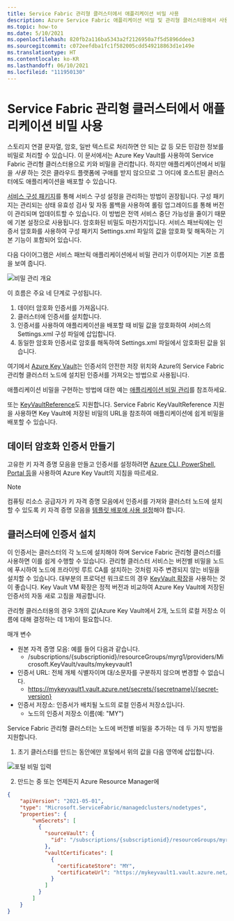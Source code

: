 ```yaml
---
title: Service Fabric 관리형 클러스터에서 애플리케이션 비밀 사용
description: Azure Service Fabric 애플리케이션 비밀 및 관리형 클러스터용에서 사용하는 데 필요한 정보를 수집하는 방법에 대해 알아봅니다.
ms.topic: how-to
ms.date: 5/10/2021
ms.openlocfilehash: 820fb2a116ba5343a2f2126950a7f5d5896ddee3
ms.sourcegitcommit: c072eefdba1fc1f582005cdd549218863d1e149e
ms.translationtype: HT
ms.contentlocale: ko-KR
ms.lasthandoff: 06/10/2021
ms.locfileid: "111950130"
---
```

# <a name="use-application-secrets-in-service-fabric-managed-clusters"></a>Service Fabric 관리형 클러스터에서 애플리케이션 비밀 사용

스토리지 연결 문자열, 암호, 일반 텍스트로 처리하면 안 되는 값 등 모든 민감한 정보를 비밀로 처리할 수 있습니다. 이 문서에서는 Azure Key Vault를 사용하여 Service Fabric 관리형 클러스터용으로 키와 비밀을 관리합니다. 하지만 애플리케이션에서 비밀을 *사용* 하는 것은 클라우드 플랫폼에 구애를 받지 않으므로 그 어디에 호스트된 클러스터에도 애플리케이션을 배포할 수 있습니다.

[서비스 구성 패키지][config-package]를 통해 서비스 구성 설정을 관리하는 방법이 권장됩니다. 구성 패키지는 관리되는 상태 유효성 검사 및 자동 롤백을 사용하여 롤링 업그레이드를 통해 버전이 관리되며 업데이트할 수 있습니다. 이 방법은 전역 서비스 중단 가능성을 줄이기 때문에 기본 설정으로 사용됩니다. 암호화된 비밀도 마찬가지입니다. 서비스 패브릭에는 인증서 암호화를 사용하여 구성 패키지 Settings.xml 파일의 값을 암호화 및 해독하는 기본 기능이 포함되어 있습니다.

다음 다이어그램은 서비스 패브릭 애플리케이션에서 비밀 관리가 이루어지는 기본 흐름을 보여 줍니다.

![비밀 관리 개요][overview]

이 흐름은 주요 네 단계로 구성됩니다.

1. 데이터 암호화 인증서를 가져옵니다.
2. 클러스터에 인증서를 설치합니다.
3. 인증서를 사용하여 애플리케이션을 배포할 때 비밀 값을 암호화하여 서비스의 Settings.xml 구성 파일에 삽입합니다.
4. 동일한 암호화 인증서로 암호를 해독하여 Settings.xml 파일에서 암호화된 값을 읽습니다. 

여기에서 [Azure Key Vault][key-vault-get-started]는 인증서의 안전한 저장 위치와 Azure의 Service Fabric 관리형 클러스터 노드에 설치된 인증서를 가져오는 방법으로 사용됩니다.

애플리케이션 비밀을 구현하는 방법에 대한 예는 [애플리케이션 비밀 관리](service-fabric-application-secret-management.md)를 참조하세요.

또는 [KeyVaultReference](service-fabric-keyvault-references.md)도 지원합니다. Service Fabric KeyVaultReference 지원을 사용하면 Key Vault에 저장된 비밀의 URL을 참조하여 애플리케이션에 쉽게 비밀을 배포할 수 있습니다.

## <a name="create-a-data-encipherment-certificate"></a>데이터 암호화 인증서 만들기
고유한 키 자격 증명 모음을 만들고 인증서를 설정하려면 [Azure CLI, PowerShell, Portal 등][key-vault-certs]을 사용하여 Azure Key Vault의 지침을 따르세요.

>[!NOTE]
> 컴퓨팅 리소스 공급자가 키 자격 증명 모음에서 인증서를 가져와 클러스터 노드에 설치할 수 있도록 키 자격 증명 모음을 [템플릿 배포에 사용 설정](../key-vault/general/manage-with-cli2.md#bkmk_KVperCLI)해야 합니다.

## <a name="install-the-certificate-in-your-cluster"></a>클러스터에 인증서 설치
이 인증서는 클러스터의 각 노드에 설치해야 하며 Service Fabric 관리형 클러스터를 사용하면 이를 쉽게 수행할 수 있습니다. 관리형 클러스터 서비스는 버전별 비밀을 노드에 푸시하여 노드에 프라이빗 루트 CA를 설치하는 것처럼 자주 변경되지 않는 비밀을 설치할 수 있습니다. 대부분의 프로덕션 워크로드의 경우 [KeyVault 확장][key-vault-windows]을 사용하는 것이 좋습니다. Key Vault VM 확장은 정적 버전과 비교하여 Azure Key Vault에 저장된 인증서의 자동 새로 고침을 제공합니다.

관리형 클러스터용의 경우 3개의 값(Azure Key Vault에서 2개, 노드의 로컬 저장소 이름에 대해 결정하는 데 1개)이 필요합니다.

매개 변수 
* 원본 자격 증명 모음: 예를 들어 다음과 같습니다. 
    * /subscriptions/{subscriptionid}/resourceGroups/myrg1/providers/Microsoft.KeyVault/vaults/mykeyvault1
* 인증서 URL: 전체 개체 식별자이며 대/소문자를 구분하지 않으며 변경할 수 없습니다.
    * https://mykeyvault1.vault.azure.net/secrets/{secretname}/{secret-version}
* 인증서 저장소: 인증서가 배치될 노드의 로컬 인증서 저장소입니다.
    * 노드의 인증서 저장소 이름(예: "MY")

Service Fabric 관리형 클러스터는 노드에 버전별 비밀을 추가하는 데 두 가지 방법을 지원합니다.

1. 초기 클러스터를 만드는 동안에만 포털에서 위의 값을 다음 영역에 삽입합니다.

![포털 비밀 입력][sfmc-secrets]

2. 만드는 중 또는 언제든지 Azure Resource Manager에

```json
{
    "apiVersion": "2021-05-01",
    "type": "Microsoft.ServiceFabric/managedclusters/nodetypes",
    "properties": {
        "vmSecrets": [
          {
            "sourceVault": {
              "id": "/subscriptions/{subscriptionid}/resourceGroups/myrg1/providers/Microsoft.KeyVault/vaults/mykeyvault1"
            },
            "vaultCertificates": [
              {
                "certificateStore": "MY",
                "certificateUrl": "https://mykeyvault1.vault.azure.net/certificates/{certificatename}/{secret-version}"
              }
            ]
          }
        ]
    }    
}
```


<!-- Links -->
[key-vault-get-started]:../key-vault/general/overview.md
[key-vault-certs]: ../key-vault/certificates/quick-create-cli.md
[config-package]: service-fabric-application-and-service-manifests.md
[key-vault-windows]: ../virtual-machines/extensions/key-vault-windows.md

<!-- Images -->
[overview]:./media/service-fabric-application-and-service-security/overview.png
[sfmc-secrets]:./media/how-to-managed-cluster-application-secrets/sfmc-secrets.png
